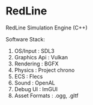 # RedLine
RedLine Simulation Engine (C++)

Software Stack:
1. OS/Input : SDL3
2. Graphics Api : Vulkan
3. Rendering : BGFX
4. Physics : Project chrono
5. ECS : Flecs
6. Sound : OpenAL
7. Debug UI : ImGUI
8. Asset Formats : .ogg, .gltf